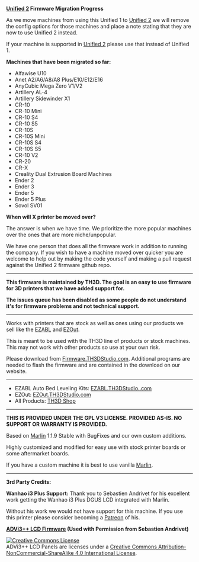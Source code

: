 **[Unified 2](https://github.com/th3dstudio/UnifiedFirmware/releases) Firmware Migration Progress**

As we move machines from using this Unified 1 to [Unified 2](https://github.com/th3dstudio/UnifiedFirmware/releases) we will remove the config options for those machines and place a note stating that they are now to use Unified 2 instead.

If your machine is supported in [Unified 2](https://github.com/th3dstudio/UnifiedFirmware/releases) please use that instead of Unified 1.

**Machines that have been migrated so far:**

- Alfawise U10
- Anet A2/A6/A8/A8 Plus/E10/E12/E16
- AnyCubic Mega Zero V1/V2
- Artillery AL-4
- Artillery Sidewinder X1
- CR-10
- CR-10 Mini
- CR-10 S4
- CR-10 S5
- CR-10S
- CR-10S Mini
- CR-10S S4
- CR-10S S5
- CR-10 V2
- CR-20
- CR-X
- Creality Dual Extrusion Board Machines
- Ender 2
- Ender 3
- Ender 5
- Ender 5 Plus
- Sovol SV01

**When will X printer be moved over?**

The answer is when we have time. We prioritize the more popular machines over the ones that are more niche/unpopular.

We have one person that does all the firmware work in addition to running the company. If you wish to have a machine moved over quicker you are welcome to help out by making the code yourself and making a pull request against the Unified 2 firmware github repo.

----------

**This firmware is maintained by TH3D. The goal is an easy to use firmware for 3D printers that we have added support for.**

**The issues queue has been disabled as some people do not understand it's for firmware problems and not technical support.**

----------

Works with printers that are stock as well as ones using our products we sell like the [EZABL](https://www.th3dstudio.com/ezabl-kit/) and [EZOut](https://www.th3dstudio.com/product/ezout-cr-10-filament-sensor-kit/).

This is meant to be used with the TH3D line of products or stock machines. This may not work with other products so use at your own risk.

Please download from [Firmware.TH3DStudio.com](http://firmware.th3dstudio.com). Additional programs are needed to flash the firmware and are contained in the download on our website.

----------

- EZABL Auto Bed Leveling Kits: [EZABL.TH3DStudio..com](http://ezabl.th3dstudio.com)
- EZOut: [EZOut.TH3DStudio.com](http://EZOut.TH3DStudio.com)
- All Products: [TH3D Shop](https://www.th3dstudio.com/shop/)

----------

**THIS IS PROVIDED UNDER THE GPL V3 LICENSE.
PROVIDED AS-IS. NO SUPPORT OR WARRANTY IS PROVIDED.**

Based on [Marlin](http://marlinfw.org) 1.1.9 Stable with BugFixes and our own custom additions. 

Highly customized and modified for easy use with stock printer boards or some aftermarket boards.

If you have a custom machine it is best to use vanilla [Marlin](http://marlinfw.org).

----------

**3rd Party Credits:**

**Wanhao i3 Plus Support:** 
Thank you to Sebastien Andrivet for his excellent work getting the Wanhao i3 Plus DGUS LCD integrated with Marlin. 

Without his work we would not have support for this machine. If you use this printer please consider becoming a [Patreon](https://www.patreon.com/bePatron?u=6504486) of his.

**[ADVi3++ LCD Firmware](https://github.com/andrivet/ADVi3pp/tree/advi3%2B%2B/LCD-Panel) (Used with Permission from Sebastien Andrivet)**

<a rel="license" href="https://creativecommons.org/licenses/by-nc-sa/4.0/">
<img alt="Creative Commons License" style="border-width:0" src="https://i.creativecommons.org/l/by-nc-sa/4.0/88x31.png" /></a><br />ADVi3++ LCD Panels are licenses under a <a rel="license" href="http://creativecommons.org/licenses/by-nc-sa/4.0/">Creative Commons Attribution-NonCommercial-ShareAlike 4.0 International License</a>.
